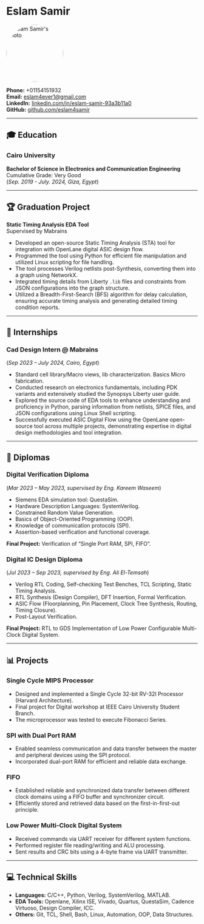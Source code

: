 # Eslam Samir

<img src="{{ site.logo }}" alt="Eslam Samir's Photo" width="150" style="border-radius: 50%; margin-right: 20px;"/>

**Phone:** +01154151932  
**Email:** eslam4ever1@gmail.com  
**LinkedIn:** [linkedin.com/in/eslam-samir-93a3b11a0](https://www.linkedin.com/in/eslam-samir-93a3b11a0)  
**GitHub:** [github.com/eslam4samir](https://github.com/eslam4samir)

---

## 🎓 Education

### Cairo University  
**Bachelor of Science in Electronics and Communication Engineering**  
Cumulative Grade: Very Good   
(_Sep. 2019 - July. 2024, Giza, Egypt_)


---

## 🏆 Graduation Project
**Static Timing Analysis EDA Tool**  
Supervised by Mabrains

- Developed an open-source Static Timing Analysis (STA) tool for integration with OpenLane digital ASIC design flow.
- Programmed the tool using Python for efficient file manipulation and utilized Linux scripting for file handling.
- The tool processes Verilog netlists post-Synthesis, converting them into a graph using NetworkX.
- Integrated timing details from Liberty `.lib` files and constraints from JSON configurations into the graph structure.
- Utilized a Breadth-First-Search (BFS) algorithm for delay calculation, ensuring accurate timing analysis and generating detailed timing condition reports.

---

## 💼 Internships

### Cad Design Intern @ Mabrains  
(_Sep 2023 – July 2024, Cairo, Egypt_)

- Standard cell library/Macro views, lib characterization. Basics Micro fabrication.
- Conducted research on electronics fundamentals, including PDK variants and extensively studied the Synopsys Liberty user guide.
- Explored the source code of EDA tools to enhance understanding and proficiency in Python, parsing information from netlists, SPICE files, and JSON configurations using Linux Shell scripting.
- Successfully executed ASIC Digital Flow using the OpenLane open-source tool across multiple projects, demonstrating expertise in digital design methodologies and tool integration.


---

## 📜 Diplomas

### **Digital Verification Diploma**  
(_Mar 2023 – May 2023, supervised by Eng. Kareem Waseem_)

- Siemens EDA simulation tool: QuestaSim.
- Hardware Description Languages: SystemVerilog.
- Constrained Random Value Generation.
- Basics of Object-Oriented Programming (OOP).
- Knowledge of communication protocols (SPI).
- Assertion-based verification and functional coverage.

**Final Project:** Verification of “Single Port RAM, SPI, FIFO”.

### **Digital IC Design Diploma**  
(_Jul 2023 – Sep 2023, supervised by Eng. Ali El-Temsah_)

- Verilog RTL Coding, Self-checking Test Benches, TCL Scripting, Static Timing Analysis.
- RTL Synthesis (Design Compiler), DFT Insertion, Formal Verification.
- ASIC Flow (Floorplanning, Pin Placement, Clock Tree Synthesis, Routing, Timing Closure).
- Post-Layout Verification.

**Final Project:** RTL to GDS Implementation of Low Power Configurable Multi-Clock Digital System.


---

## 📊 Projects

### Single Cycle MIPS Processor
- Designed and implemented a Single Cycle 32-bit RV-32I Processor (Harvard Architecture).
- Final project for Digital workshop at IEEE Cairo University Student Branch.
- The microprocessor was tested to execute Fibonacci Series.

### SPI with Dual Port RAM
- Enabled seamless communication and data transfer between the master and peripheral devices using the SPI protocol.
- Incorporated dual-port RAM for efficient and reliable data exchange.

### FIFO
- Established reliable and synchronized data transfer between different clock domains using a FIFO buffer and synchronizer circuit.
- Efficiently stored and retrieved data based on the first-in-first-out principle.

### Low Power Multi-Clock Digital System
- Received commands via UART receiver for different system functions.
- Performed register file reading/writing and ALU processing.
- Sent results and CRC bits using a 4-byte frame via UART transmitter.

---

## 💻 Technical Skills
- **Languages:** C/C++, Python, Verilog, SystemVerilog, MATLAB.
- **EDA Tools:** Openlane, Xilinx ISE, Vivado, Quartus, QuestaSim, Cadence Virtuoso, Design Compiler, ICC.
- **Others:** Git, TCL, Shell, Bash, Linux, Automation, OOP, Data Structures.

